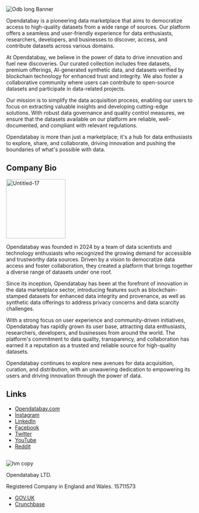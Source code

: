 


![Odb long Banner](https://github.com/Opendatabay/Opendatabay/assets/169787519/0934f5c4-4bd7-47c6-bc7b-3bb17cacb6fe)

Opendatabay is a pioneering data marketplace that aims to democratize access to high-quality datasets from a wide range of sources. Our platform offers a seamless and user-friendly experience for data enthusiasts, researchers, developers, and businesses to discover, access, and contribute datasets across various domains.

At Opendatabay, we believe in the power of data to drive innovation and fuel new discoveries. Our curated collection includes free datasets, premium offerings, AI-generated synthetic data, and datasets verified by blockchain technology for enhanced trust and integrity. We also foster a collaborative community where users can contribute to open-source datasets and participate in data-related projects.

Our mission is to simplify the data acquisition process, enabling our users to focus on extracting valuable insights and developing cutting-edge solutions. With robust data governance and quality control measures, we ensure that the datasets available on our platform are reliable, well-documented, and compliant with relevant regulations.

Opendatabay is more than just a marketplace; it's a hub for data enthusiasts to explore, share, and collaborate, driving innovation and pushing the boundaries of what's possible with data.

## Company Bio

<img width="160" alt="Untitled-17" src="https://github.com/Opendatabay/Opendatabay/assets/169787519/b7e4bb58-3745-486c-8989-e7471e6f2cfe">


Opendatabay was founded in 2024 by a team of data scientists and technology enthusiasts who recognized the growing demand for accessible and trustworthy data sources. Driven by a vision to democratize data access and foster collaboration, they created a platform that brings together a diverse range of datasets under one roof.

Since its inception, Opendatabay has been at the forefront of innovation in the data marketplace sector, introducing features such as blockchain-stamped datasets for enhanced data integrity and provenance, as well as synthetic data offerings to address privacy concerns and data scarcity challenges.

With a strong focus on user experience and community-driven initiatives, Opendatabay has rapidly grown its user base, attracting data enthusiasts, researchers, developers, and businesses from around the world. The platform's commitment to data quality, transparency, and collaboration has earned it a reputation as a trusted and reliable source for high-quality datasets.

Opendatabay continues to explore new avenues for data acquisition, curation, and distribution, with an unwavering dedication to empowering its users and driving innovation through the power of data.

## Links

- [Opendatabay.com](https://opendatabay.com)
- [Instagram](https://www.instagram.com/opendatabay/)
- [LinkedIn](https://www.linkedin.com/company/opendatabay)
- [Facebook](https://www.facebook.com/Opendatabay)
- [Twitter](https://twitter.com/Open_databay)
- [YouTube](https://www.youtube.com/@opendatabay)
- [Reddit](https://www.reddit.com/r/Opendatabay/)


## 
![hm copy](https://github.com/Opendatabay/Opendatabay/assets/38762355/0ab98e1a-f66e-4390-bcdc-d111c2652c82)

 <p>Opendatabay LTD.</p>
 
 <p>Registered Company in England and Wales. 15711573</p>

- [GOV.UK](https://find-and-update.company-information.service.gov.uk/company/15711573)
 - [Crunchbase](https://www.crunchbase.com/organization/opendatabay)

